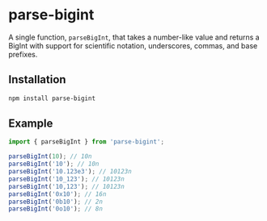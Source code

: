 # parse-bigint

A single function, `parseBigInt`, that takes a number-like value and returns a
BigInt with support for scientific notation, underscores, commas, and base
prefixes.

## Installation

```sh
npm install parse-bigint
```

## Example

```ts
import { parseBigInt } from 'parse-bigint';

parseBigInt(10); // 10n
parseBigInt('10'); // 10n
parseBigInt('10.123e3'); // 10123n
parseBigInt('10_123'); // 10123n
parseBigInt('10,123'); // 10123n
parseBigInt('0x10'); // 16n
parseBigInt('0b10'); // 2n
parseBigInt('0o10'); // 8n
```

